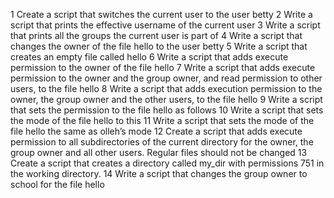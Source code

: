 1 Create a script that switches the current user to the user betty
2 Write a script that prints the effective username of the current user
3 Write a script that prints all the groups the current user is part of
4 Write a script that changes the owner of the file hello to the user betty
5 Write a script that creates an empty file called hello
6 Write a script that adds execute permission to the owner of the file hello
7 Write a script that adds execute permission to the owner and the group owner, and read permission to other users, to the file hello
8 Write a script that adds execution permission to the owner, the group owner and the other users, to the file hello
9 Write a script that sets the permission to the file hello as follows
10 Write a script that sets the mode of the file hello to this
11 Write a script that sets the mode of the file hello the same as olleh’s mode
12 Create a script that adds execute permission to all subdirectories of the current directory for the owner, the group owner and all other users. Regular files should not be changed
13 Create a script that creates a directory called my_dir with permissions 751 in the working directory.
14 Write a script that changes the group owner to school for the file hello
